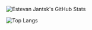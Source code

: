 ![Estevan Jantsk's GitHub Stats](https://github-readme-stats.vercel.app/api?username=estevanjantsk&count_private=true&hide=prs,issues,contribs&show_icons=true&theme=synthwave)

![Top Langs](https://github-readme-stats.vercel.app/api/top-langs/?username=estevanjantsk&layout=compact&count_private=true&theme=synthwave)
